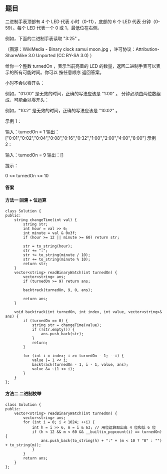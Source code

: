 ## 题目
二进制手表顶部有 4 个 LED 代表 小时（0-11），底部的 6 个 LED 代表 分钟（0-59）。每个 LED 代表一个 0 或 1，最低位在右侧。

例如，下面的二进制手表读取 "3:25" 。


（图源：WikiMedia - Binary clock samui moon.jpg ，许可协议：Attribution-ShareAlike 3.0 Unported (CC BY-SA 3.0) ）

给你一个整数 turnedOn ，表示当前亮着的 LED 的数量，返回二进制手表可以表示的所有可能时间。你可以 按任意顺序 返回答案。

小时不会以零开头：

例如，"01:00" 是无效的时间，正确的写法应该是 "1:00" 。
分钟必须由两位数组成，可能会以零开头：

例如，"10:2" 是无效的时间，正确的写法应该是 "10:02" 。
 

示例 1：

输入：turnedOn = 1
输出：["0:01","0:02","0:04","0:08","0:16","0:32","1:00","2:00","4:00","8:00"]
示例 2：

输入：turnedOn = 9
输出：[]
 

提示：

0 <= turnedOn <= 10

#### 答案


#### 方法一 回溯 + 位运算
```
class Solution {
public:
    string changeTime(int val) {
        string str;
        int hour = val >> 6;
        int minute = val & 0x3f;
        if (hour >= 12 || minute >= 60) return str;

        str = to_string(hour);
        str += ":";
        str += to_string(minute / 10);
        str += to_string(minute % 10);
        return str;
    }
    vector<string> readBinaryWatch(int turnedOn) {
        vector<string> ans;
        if (turnedOn >= 9) return ans;

        backtrack(turnedOn, 9, 0, ans);

        return ans;
    }

    void backtrack(int turnedOn, int index, int value, vector<string>& ans) {
        if (turnedOn == 0) {
            string str = changeTime(value);
            if (!str.empty()) {
                ans.push_back(str);
            }
            return;
        }

        for (int i = index; i >= turnedOn - 1; --i) {
            value |= 1 << i;
            backtrack(turnedOn - 1, i - 1, value, ans);
            value &= ~(1 << i);
        }
    }
};
```
#### 方法二 二进制枚举
```
class Solution {
public:
    vector<string> readBinaryWatch(int turnedOn) {
        vector<string> ans;
        for (int i = 0; i < 1024; ++i) {
            int h = i >> 6, m = i & 63; // 用位运算取出高 4 位和低 6 位
            if (h < 12 && m < 60 && __builtin_popcount(i) == turnedOn) {
                ans.push_back(to_string(h) + ":" + (m < 10 ? "0" : "") + to_string(m));
            }
        }
        return ans;
    }
};
```

